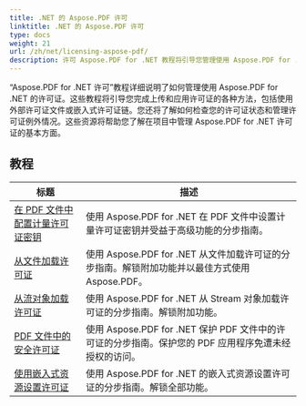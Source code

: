 ```yaml
---
title: .NET 的 Aspose.PDF 许可
linktitle: .NET 的 Aspose.PDF 许可
type: docs
weight: 21
url: /zh/net/licensing-aspose-pdf/
description: 许可 Aspose.PDF for .NET 教程将引导您管理使用 Aspose.PDF for .NET 的许可证，包括加载和应用许可证。
---
```

“Aspose.PDF for .NET 许可”教程详细说明了如何管理使用 Aspose.PDF for .NET 的许可证。这些教程将引导您完成上传和应用许可证的各种方法，包括使用外部许可证文件或嵌入式许可证链。您还将了解如何检查您的许可证状态和管理许可证例外情况。这些资源将帮助您了解在项目中管理 Aspose.PDF for .NET 许可证的基本方面。

## 教程
| 标题 | 描述 |
| --- | --- | 
| [在 PDF 文件中配置计量许可证密钥](./configure-metered-license/) | 使用 Aspose.PDF for .NET 在 PDF 文件中设置计量许可证密钥并受益于高级功能的分步指南。 |  
| [从文件加载许可证](./load-license-from-file/) | 使用 Aspose.PDF for .NET 从文件加载许可证的分步指南。解锁附加功能并以最佳方式使用 Aspose.PDF。 |  
| [从流对象加载许可证](./load-license-from-stream-object/) | 使用 Aspose.PDF for .NET 从 Stream 对象加载许可证的分步指南。解锁附加功能。 |  
| [PDF 文件中的安全许可证](./secure-license/) | 使用 Aspose.PDF for .NET 保护 PDF 文件中的许可证的分步指南。保护您的 PDF 应用程序免遭未经授权的访问。 |  
| [使用嵌入式资源设置许可证](./set-license-using-embedded-resource/) | 使用 Aspose.PDF for .NET 的嵌入式资源设置许可证的分步指南。解锁全部功能。 |  